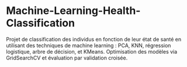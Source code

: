 # Machine-Learning-Health-Classification
Projet de classification des individus en fonction de leur état de santé en utilisant des techniques de machine learning : PCA, KNN, régression logistique, arbre de décision, et KMeans. Optimisation des modèles via GridSearchCV et évaluation par validation croisée.
